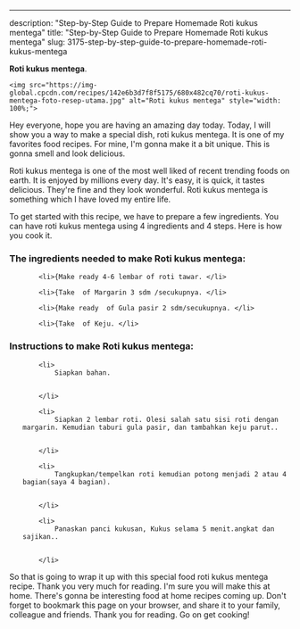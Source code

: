 ---
description: "Step-by-Step Guide to Prepare Homemade Roti kukus mentega"
title: "Step-by-Step Guide to Prepare Homemade Roti kukus mentega"
slug: 3175-step-by-step-guide-to-prepare-homemade-roti-kukus-mentega

<p>
	<strong>Roti kukus mentega</strong>. 
	
</p>
<p>
	
	<img src="https://img-global.cpcdn.com/recipes/142e6b3d7f8f5175/680x482cq70/roti-kukus-mentega-foto-resep-utama.jpg" alt="Roti kukus mentega" style="width: 100%;">
	
	
</p>
<p>
	Hey everyone, hope you are having an amazing day today. Today, I will show you a way to make a special dish, roti kukus mentega. It is one of my favorites food recipes. For mine, I'm gonna make it a bit unique. This is gonna smell and look delicious.
</p>
	
<p>
	
</p>
<p>
	Roti kukus mentega is one of the most well liked of recent trending foods on earth. It is enjoyed by millions every day. It's easy, it is quick, it tastes delicious. They're fine and they look wonderful. Roti kukus mentega is something which I have loved my entire life.
</p>

<p>
To get started with this recipe, we have to prepare a few ingredients. You can have roti kukus mentega using 4 ingredients and 4 steps. Here is how you cook it.
</p>

<h3>The ingredients needed to make Roti kukus mentega:</h3>

<ol>
	
		<li>{Make ready 4-6 lembar of roti tawar. </li>
	
		<li>{Take  of Margarin 3 sdm /secukupnya. </li>
	
		<li>{Make ready  of Gula pasir 2 sdm/secukupnya. </li>
	
		<li>{Take  of Keju. </li>
	
</ol>
<p>
	
</p>

<h3>Instructions to make Roti kukus mentega:</h3>

<ol>
	
		<li>
			Siapkan bahan.
			
			
		</li>
	
		<li>
			Siapkan 2 lembar roti. Olesi salah satu sisi roti dengan margarin. Kemudian taburi gula pasir, dan tambahkan keju parut..
			
			
		</li>
	
		<li>
			Tangkupkan/tempelkan roti kemudian potong menjadi 2 atau 4 bagian(saya 4 bagian).
			
			
		</li>
	
		<li>
			Panaskan panci kukusan, Kukus selama 5 menit.angkat dan sajikan..
			
			
		</li>
	
</ol>

<p>
	
</p>

<p>
	So that is going to wrap it up with this special food roti kukus mentega recipe. Thank you very much for reading. I'm sure you will make this at home. There's gonna be interesting food at home recipes coming up. Don't forget to bookmark this page on your browser, and share it to your family, colleague and friends. Thank you for reading. Go on get cooking!
</p>

